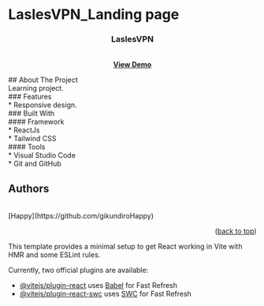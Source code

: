 # LaslesVPN_Landing page

<div id="top"></div>


<h3 align="center">LaslesVPN</h3>
  <p align="center">
    <br />
    <a href="https://laslesvpn-happy.netlify.app/"><strong>View Demo</strong></a>
  </p>
</div>
<!-- ABOUT THE PROJECT -->
## About The Project
 <br />
Learning project.
 <br />
### Features
 <br />
* Responsive design.
 <br />
### Built With
 <br />
#### Framework
 <br />
* ReactJs
 <br />
* Tailwind CSS
 <br />
#### Tools
 <br />
* Visual Studio Code
 <br />
* Git and GitHub
 <br />

<!-- AUTHORS -->
## Authors
 <br />
[Happy](https://github.com/gikundiroHappy) 
<p align="right">(<a href="#top">back to top</a>)</p>


This template provides a minimal setup to get React working in Vite with HMR and some ESLint rules.

Currently, two official plugins are available:

- [@vitejs/plugin-react](https://github.com/vitejs/vite-plugin-react/blob/main/packages/plugin-react/README.md) uses [Babel](https://babeljs.io/) for Fast Refresh
- [@vitejs/plugin-react-swc](https://github.com/vitejs/vite-plugin-react-swc) uses [SWC](https://swc.rs/) for Fast Refresh
